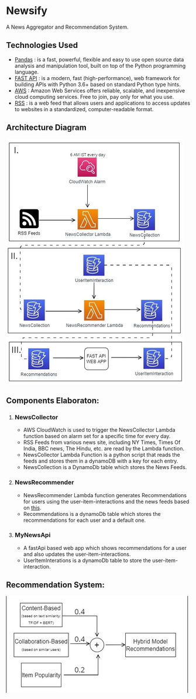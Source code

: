 # Newsify

A News Aggregator and Recommendation System.

## Technologies Used

* [Pandas](https://pandas.pydata.org/) : is a fast, powerful, flexible and easy to use open source data analysis and manipulation tool,
built on top of the Python programming language.
* [FAST API](https://fastapi.tiangolo.com/) : is a modern, fast (high-performance), web framework for building APIs with Python 3.6+ based on standard Python type hints.
* [AWS](https://aws.amazon.com/) : Amazon Web Services offers reliable, scalable, and inexpensive cloud computing services. Free to join, pay only for what you use.
* [RSS](https://en.wikipedia.org/wiki/RSS) : is a web feed that allows users and applications to access updates to websites in a standardized, computer-readable format.

## Architecture Diagram

![](architecture.jpg)

## Components Elaboraton:

1. ### NewsCollector
   * AWS CloudWatch is used to trigger the NewsCollector Lambda function based on alarm set for a specific time for every day.
   * RSS Feeds from various news site, including NY Times, Times Of India, BBC news, The Hindu, etc. are read by the Lambda function.
   * NewsCollector Lambda Function is a python script that reads the feeds and stores them in a dynamoDB with a key for each entry.
   * NewsCollection is a DynamoDb table which stores the News Feeds.  

2. ### NewsRecommender
   * NewsRecommender Lambda function generates Recommendations for users using the user-item-interactions and the news feeds based on [this](#recommendation-system).
   * Recommendations is a dynamoDb table which stores the recommendations for each user and a default one.

3. ### MyNewsApi
   * A fastApi based web app which shows recommendations for a user and also updates the user-item-interactions. 
   * UserItemInterations is a dynamoDb table to store the user-item-interaction.

## Recommendation System:

![](hybrid.jpg)
